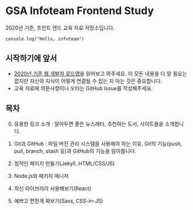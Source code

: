 # GSA Infoteam Frontend Study

2020년 기준, 프런트 엔드 교육 자료 저장소입니다.
```JSX
console.log("Hello, infoteam")
```
## 시작하기에 앞서

-   [2020년 기준 웹 개발자 로드맵](https://github.com/devJang/developer-roadmap?fbclid=IwAR3caSuOSA71kwoisWbsVLykQglLW03l9dHvSCkk4cIdTIUvMF0F4xB1onY)을 읽어보고 와주세요. 이 모든 내용을 다 알 필요는 없지만 자신의 지식이 어떻게 연결될 수 있는 지 아는 것은 중요합니다.
-   교육 자료에 의문사항이나 오타는 GitHub Issue를 작성해주세요.

## 목차

0. 유용한 링크 소개 : 알아두면 좋은 뉴스레터, 추천하는 도서, 사이트들을 소개합니다.

1. Git과 GitHub : 파일 버전 관리 시스템을 사용해야 하는 이유, Git의 기능(push, pull, branch, stash 등)과 GitHub의 기능을 알아봅니다.

2. 정적인 페이지 만들기(Jekyll, HTML/CSS/JS)

3. Node.js와 패키지 매니저

4. 최신 라이브러리 사용해보기(React)

5. 예쁘고 편한게 짜보기(Sass, CSS-in-JS)
